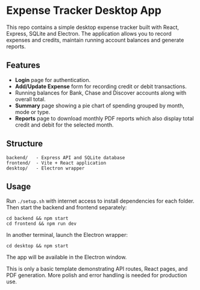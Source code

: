# Expense Tracker Desktop App

This repo contains a simple desktop expense tracker built with React, Express, SQLite and Electron.
The application allows you to record expenses and credits, maintain running account balances and generate reports.

## Features

- **Login** page for authentication.
- **Add/Update Expense** form for recording credit or debit transactions.
- Running balances for Bank, Chase and Discover accounts along with overall total.
- **Summary** page showing a pie chart of spending grouped by month, mode or type.
- **Reports** page to download monthly PDF reports which also display total credit and debit for the selected month.

## Structure

```
backend/   - Express API and SQLite database
frontend/  - Vite + React application
desktop/   - Electron wrapper
```

## Usage

Run `./setup.sh` with internet access to install dependencies for each folder. Then start the backend and frontend separately:

```
cd backend && npm start
cd frontend && npm run dev
```

In another terminal, launch the Electron wrapper:

```
cd desktop && npm start
```

The app will be available in the Electron window.

This is only a basic template demonstrating API routes, React pages, and PDF generation. More polish and error handling is needed for production use.
